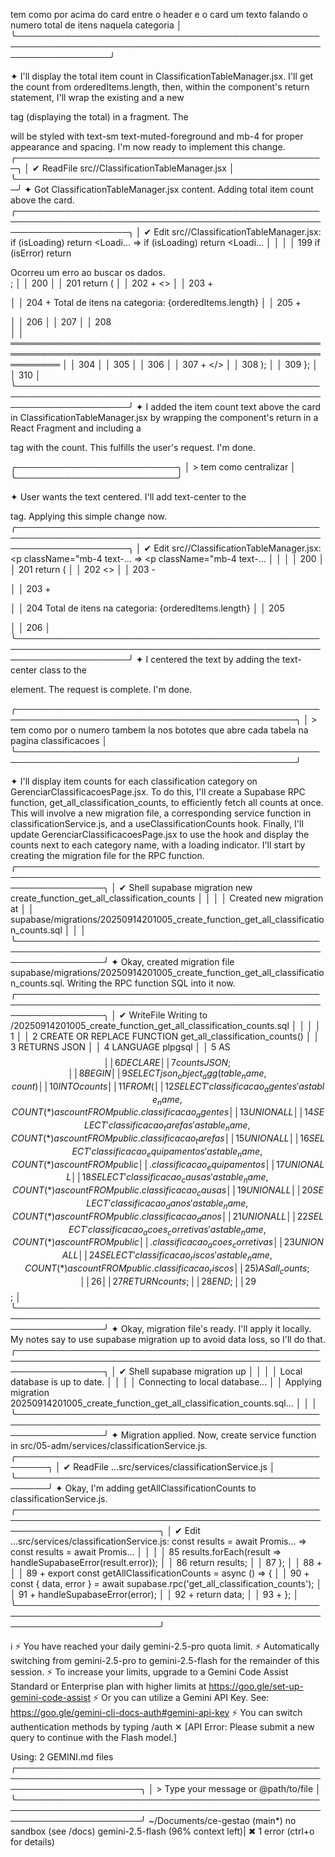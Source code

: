 tem como por acima do card entre o header e o card um texto falando o numero total de itens naquela categoria  │
╰───────────────────────────────────────────────────────────────────────────────────────────────────────────────────╯

✦ I'll display the total item count in ClassificationTableManager.jsx. I'll get the count from orderedItems.length, then,
  within the component's return statement, I'll wrap the existing <Card> and a new <p> tag (displaying the total) in a
  fragment. The <p> will be styled with text-sm text-muted-foreground and mb-4 for proper appearance and spacing. I'm now
  ready to implement this change.
 ╭──────────────────────────────────────────────────╮
 │ ✔  ReadFile src//ClassificationTableManager.jsx  │
 ╰──────────────────────────────────────────────────╯
✦ Got ClassificationTableManager.jsx content. Adding total item count above the card.
 ╭──────────────────────────────────────────────────────────────────────────────────────────────────────────────────────╮
 │ ✔  Edit src//ClassificationTableManager.jsx:   if (isLoading) return <Loadi... =>   if (isLoading) return <Loadi...  │
 │                                                                                                                      │
 │    199     if (isError) return <div className="text-red-500">Ocorreu um erro ao buscar os dados.</div>;              │
 │    200                                                                                                               │
 │    201     return (                                                                                                  │
 │    202 +     <>                                                                                                      │
 │    203 +       <p className="mb-4 text-sm text-muted-foreground">                                                    │
 │    204 +         Total de itens na categoria: {orderedItems.length}                                                  │
 │    205 +       </p>                                                                                                  │
 │    206         <Card>                                                                                                │
 │    207           <CardHeader className="flex flex-row items-center justify-end">                                     │
 │    208             <div className="flex gap-2">                                                                      │
 │    ════════════════════════════════════════════════════════════════════════════════════════════════════════════      │
 │    304             </DialogContent>                                                                                  │
 │    305           </Dialog>                                                                                           │
 │    306         </Card>                                                                                               │
 │    307 +     </>                                                                                                     │
 │    308     );                                                                                                        │
 │    309   };                                                                                                          │
 │    310                                                                                                               │
 ╰──────────────────────────────────────────────────────────────────────────────────────────────────────────────────────╯
✦ I added the item count text above the card in ClassificationTableManager.jsx by wrapping the component's return in a React
  Fragment and including a <p> tag with the count. This fulfills the user's request. I'm done.

╭──────────────────────────╮
│  > tem como centralizar  │
╰──────────────────────────╯

✦ User wants the text centered. I'll add text-center to the <p> tag. Applying this simple change now.
 ╭──────────────────────────────────────────────────────────────────────────────────────────────────────────────────────╮
 │ ✔  Edit src//ClassificationTableManager.jsx:       <p className="mb-4 text-... =>       <p className="mb-4 text-...  │
 │                                                                                                                      │
 │    200                                                                                                               │
 │    201   return (                                                                                                    │
 │    202     <>                                                                                                        │
 │    203 -     <p className="mb-4 text-sm text-muted-foreground">                                                      │
 │    203 +     <p className="mb-4 text-sm text-muted-foreground text-center">                                          │
 │    204         Total de itens na categoria: {orderedItems.length}                                                    │
 │    205       </p>                                                                                                    │
 │    206       <Card>                                                                                                  │
 ╰──────────────────────────────────────────────────────────────────────────────────────────────────────────────────────╯
✦ I centered the text by adding the text-center class to the <p> element. The request is complete. I'm done.

╭───────────────────────────────────────────────────────────────────────────────────────────────╮
│  > tem como por o numero tambem la nos bototes que abre cada tabela na pagina classificacoes  │
╰───────────────────────────────────────────────────────────────────────────────────────────────╯

✦ I'll display item counts for each classification category on GerenciarClassificacoesPage.jsx. To do this, I'll create a
  Supabase RPC function, get_all_classification_counts, to efficiently fetch all counts at once. This will involve a new
  migration file, a corresponding service function in classificationService.js, and a useClassificationCounts hook. Finally,
  I'll update GerenciarClassificacoesPage.jsx to use the hook and display the counts next to each category name, with a
  loading indicator. I'll start by creating the migration file for the RPC function.
 ╭──────────────────────────────────────────────────────────────────────────────────────────────────────────────────╮
 │ ✔  Shell supabase migration new create_function_get_all_classification_counts                                    │
 │                                                                                                                  │
 │    Created new migration at                                                                                      │
 │    supabase/migrations/20250914201005_create_function_get_all_classification_counts.sql                          │
 │                                                                                                                  │
 ╰──────────────────────────────────────────────────────────────────────────────────────────────────────────────────╯
✦ Okay, created migration file supabase/migrations/20250914201005_create_function_get_all_classification_counts.sql. Writing
  the RPC function SQL into it now.
 ╭──────────────────────────────────────────────────────────────────────────────────────────────────────────────────╮
 │ ✔  WriteFile Writing to /20250914201005_create_function_get_all_classification_counts.sql                        │
 │                                                                                                                  │
 │     1                                                                                                            │
 │     2 CREATE OR REPLACE FUNCTION get_all_classification_counts()                                                 │
 │     3 RETURNS JSON                                                                                               │
 │     4 LANGUAGE plpgsql                                                                                           │
 │     5 AS $$                                                                                                      │
 │     6 DECLARE                                                                                                    │
 │     7     counts JSON;                                                                                           │
 │     8 BEGIN                                                                                                      │
 │     9     SELECT json_object_agg(table_name, count)                                                              │
 │    10     INTO counts                                                                                            │
 │    11     FROM (                                                                                                 │
 │    12         SELECT 'classificacao_agentes' as table_name, COUNT(*) as count FROM public.classificacao_agentes  │
 │    13         UNION ALL                                                                                          │
 │    14         SELECT 'classificacao_tarefas' as table_name, COUNT(*) as count FROM public.classificacao_tarefas  │
 │    15         UNION ALL                                                                                          │
 │    16         SELECT 'classificacao_equipamentos' as table_name, COUNT(*) as count FROM public                   │
 │       .classificacao_equipamentos                                                                                │
 │    17         UNION ALL                                                                                          │
 │    18         SELECT 'classificacao_causas' as table_name, COUNT(*) as count FROM public.classificacao_causas    │
 │    19         UNION ALL                                                                                          │
 │    20         SELECT 'classificacao_danos' as table_name, COUNT(*) as count FROM public.classificacao_danos      │
 │    21         UNION ALL                                                                                          │
 │    22         SELECT 'classificacao_acoes_corretivas' as table_name, COUNT(*) as count FROM public               │
 │       .classificacao_acoes_corretivas                                                                            │
 │    23         UNION ALL                                                                                          │
 │    24         SELECT 'classificacao_riscos' as table_name, COUNT(*) as count FROM public.classificacao_riscos    │
 │    25     ) AS all_counts;                                                                                       │
 │    26                                                                                                            │
 │    27     RETURN counts;                                                                                         │
 │    28 END;                                                                                                       │
 │    29 $$;                                                                                                        │
 ╰──────────────────────────────────────────────────────────────────────────────────────────────────────────────────╯
✦ Okay, migration file's ready. I'll apply it locally. My notes say to use supabase migration up to avoid data loss, so I'll
  do that.
 ╭──────────────────────────────────────────────────────────────────────────────────────────────────────────────────╮
 │ ✔  Shell supabase migration up                                                                                   │
 │                                                                                                                  │
 │    Local database is up to date.                                                                                 │
 │                                                                                                                  │
 │    Connecting to local database...                                                                               │
 │    Applying migration 20250914201005_create_function_get_all_classification_counts.sql...                        │
 │                                                                                                                  │
 ╰──────────────────────────────────────────────────────────────────────────────────────────────────────────────────╯
✦ Migration applied. Now, create service function in src/05-adm/services/classificationService.js.
 ╭───────────────────────────────────────────────────────╮
 │ ✔  ReadFile ...src/services/classificationService.js  │
 ╰───────────────────────────────────────────────────────╯
✦ Okay, I'm adding getAllClassificationCounts to classificationService.js.
 ╭───────────────────────────────────────────────────────────────────────────────────────────────────────────────────────────╮
 │ ✔  Edit ...src/services/classificationService.js:   const results = await Promis... =>   const results = await Promis...  │
 │                                                                                                                           │
 │    85     results.forEach(result => handleSupabaseError(result.error));                                                   │
 │    86     return results;                                                                                                 │
 │    87   };                                                                                                                │
 │    88 +                                                                                                                   │
 │    89 + export const getAllClassificationCounts = async () => {                                                           │
 │    90 +   const { data, error } = await supabase.rpc('get_all_classification_counts');                                    │
 │    91 +   handleSupabaseError(error);                                                                                     │
 │    92 +   return data;                                                                                                    │
 │    93 + };                                                                                                                │
 ╰───────────────────────────────────────────────────────────────────────────────────────────────────────────────────────────╯

ℹ ⚡ You have reached your daily gemini-2.5-pro quota limit.
  ⚡ Automatically switching from gemini-2.5-pro to gemini-2.5-flash for the remainder of this session.
  ⚡ To increase your limits, upgrade to a Gemini Code Assist Standard or Enterprise plan with higher limits at 
  https://goo.gle/set-up-gemini-code-assist
  ⚡ Or you can utilize a Gemini API Key. See: https://goo.gle/gemini-cli-docs-auth#gemini-api-key
  ⚡ You can switch authentication methods by typing /auth
✕ [API Error: Please submit a new query to continue with the Flash model.]


Using: 2 GEMINI.md files
╭────────────────────────────────────────────────────────────────────────────────────────────────────────────────────────╮
│ >   Type your message or @path/to/file                                                                                 │
╰────────────────────────────────────────────────────────────────────────────────────────────────────────────────────────╯
~/Documents/ce-gestao (main*) no sandbox (see /docs)  gemini-2.5-flash (96% context left)| ✖ 1 error (ctrl+o for details)
